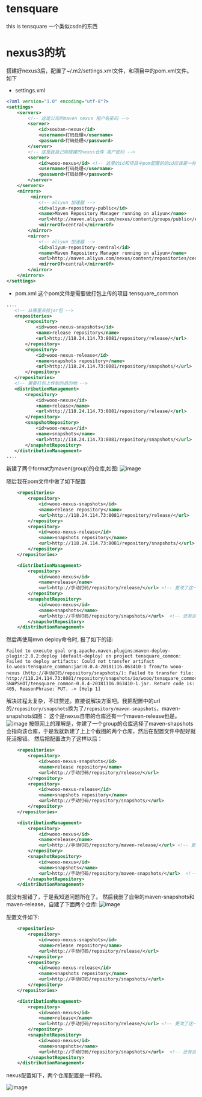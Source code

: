 # tensquare
this is tensquare 
一个类似csdn的东西

# nexus3的坑
搭建好nexus3后，配置了~/.m2/settings.xml文件，和项目中的pom.xml文件。如下

- settings.xml
```xml
<?xml version="1.0" encoding="utf-8"?>
<settings>
    <servers>
        <!-- 这是公司的maven nexus 用户名密码 -->
        <server>
            <id>souban-nexus</id>
            <username>打码处理</username>
            <password>打码处理</password>
        </server>
        <!-- 这是我自己刚搭建的nexus仓库 用户密码 -->
        <server>
            <id>wooo-nexus</id> <!-- 这里的id和项目中pom配置的的id应该是一样的 -->
            <username>打码处理</username>
            <password>打码处理</password>
        </server>
    </servers>
    <mirrors>
         <mirror>
            <!-- aliyun 加速器 -->
            <id>aliyun-repository-public</id>
            <name>Maven Repository Manager running on aliyun</name>
            <url>http://maven.aliyun.com/nexus/content/groups/public</url>
            <mirrorOf>central</mirrorOf>
        </mirror>
        <mirror>
            <!-- aliyun 加速器 -->
            <id>aliyun-repository-central</id>
            <name>Maven Repository Manager running on aliyun</name>
            <url>http://maven.aliyun.com/nexus/content/repositories/central</url>
            <mirrorOf>central</mirrorOf>
        </mirror>
    </mirrors>
</settings>

```
- pom.xml
 这个pom文件是需要做打包上传的项目 tensquare_common
 
 ````xml
 ....
    <!-- 从哪里去拉jar包 -->
    <repositories>
        <repository>
            <id>wooo-nexus-snapshots</id>
            <name>release repository</name>
            <url>http://118.24.114.73:8081/repository/release/</url>
        </repository>
        <repository>
            <id>wooo-nexus-release</id>
            <name>snapshots repository</name>
            <url>http://118.24.114.73:8081/repository/snapshots/</url>
        </repository>
    </repositories>
    <!-- 需要打包上传到的目的地 -->
    <distributionManagement>
        <repository>
            <id>wooo-nexus</id>
            <name>release</name>
            <url>http://118.24.114.73:8081/repository/release/</url>
        </repository>
        <snapshotRepository>
            <id>wooo-nexus</id>
            <name>snapshots</name>
            <url>http://118.24.114.73:8081/repository/snapshots/</url>
        </snapshotRepository>
    </distributionManagement>
 ....
````
新建了两个format为maven(group)的仓库,如图:
![image](https://note.youdao.com/yws/api/personal/file/WEBa721009169578d8599f4807644376742?method=download&amp;shareKey=bdd9ce9e0571a462c675624df64c43af)

随后我在pom文件中做了如下配置

````xml
    <repositories>
        <repository>
            <id>wooo-nexus-snapshots</id>
            <name>release repository</name>
            <url>http://118.24.114.73:8081/repository/release/</url>
        </repository>
        <repository>
            <id>wooo-nexus-release</id>
            <name>snapshots repository</name>
            <url>http://118.24.114.73:8081/repository/snapshots/</url>
        </repository>
    </repositories>

    <distributionManagement>
        <repository>
            <id>wooo-nexus</id>
            <name>release</name>
            <url>http://手动打码/repository/release/</url> <!-- 更改了这一行-->
        </repository>
        <snapshotRepository>
            <id>wooo-nexus</id>
            <name>snapshots</name>
            <url>http://手动打码/repository/snapshots/</url>  <!-- 还有这一行-->
        </snapshotRepository>
    </distributionManagement>
````
然后再使用mvn deploy命令时, 报了如下的错:
````
Failed to execute goal org.apache.maven.plugins:maven-deploy-plugin:2.8.2:deploy (default-deploy) on project tensquare_common: Failed to deploy artifacts: Could not transfer artifact io.wooo:tensquare_common:jar:0.0.4-20181116.063410-1 from/to wooo-nexus (http://手动打码/repository/snapshots/): Failed to transfer file: http://118.24.114.73:8081/repository/snapshots/io/wooo/tensquare_common/0.0.4-SNAPSHOT/tensquare_common-0.0.4-20181116.063410-1.jar. Return code is: 405, ReasonPhrase: PUT. -> [Help 1]
````
解决过程太复杂，不过赘述。直接说解决方案吧。我把配置中的url的```/repository/snapshots```换为了```/repository/maven-snapshots```，maven-snapshots如图： 这个是nexus自带的仓库还有一个maven-release也是。
![image](https://note.youdao.com/yws/api/personal/file/WEB76e82e4c2a9512d1f4ca203814a51eca?method=download&amp;shareKey=9bac48b2b766423b5872f0e973643cf8)
按照网上的理解是，你建了一个group的仓库选择了maven-shapshots会指向该仓库，于是我就新建了上上个截图的两个仓库，然后在配置文件中配好就死活报错。
然后把配置改为了这样以后：
```xml
    <repositories>
        <repository>
            <id>wooo-nexus-snapshots</id>
            <name>release repository</name>
            <url>http://手动打码/repository/release/</url>
        </repository>
        <repository>
            <id>wooo-nexus-release</id>
            <name>snapshots repository</name>
            <url>http://手动打码/repository/snapshots/</url>
        </repository>
    </repositories>

    <distributionManagement>
        <repository>
            <id>wooo-nexus</id>
            <name>release</name>
            <url>http://手动打码/repository/maven-release/</url> <!-- 更改了这一行-->
        </repository>
        <snapshotRepository>
            <id>wooo-nexus</id>
            <name>snapshots</name>
            <url>http://手动打码/repository/maven-snapshots/</url>  <!-- 还有这一行-->
        </snapshotRepository>
    </distributionManagement>
```
就没有报错了，于是我知道问题所在了。 然后我删了自带的maven-snapshots和maven-release，自建了下面两个仓库:
![image](https://note.youdao.com/yws/api/personal/file/WEB0e53b3e2756fa7232487ee013608902b?method=download&amp;shareKey=6ebccba948ae58930a57a1a87afde601)

配置文件如下:
```xml
    <repositories>
        <repository>
            <id>wooo-nexus-snapshots</id>
            <name>release repository</name>
            <url>http://手动打码/repository/release/</url>
        </repository>
        <repository>
            <id>wooo-nexus-release</id>
            <name>snapshots repository</name>
            <url>http://手动打码/repository/snapshots/</url>
        </repository>
    </repositories>

    <distributionManagement>
        <repository>
            <id>wooo-nexus</id>
            <name>release</name>
            <url>http://手动打码/repository/release/</url> <!-- 更改了这一行-->
        </repository>
        <snapshotRepository>
            <id>wooo-nexus</id>
            <name>snapshots</name>
            <url>http://手动打码/repository/snapshots/</url>  <!-- 还有这一行-->
        </snapshotRepository>
    </distributionManagement>
```
nexus配置如下，两个仓库配置是一样的。

![image](https://note.youdao.com/yws/api/personal/file/WEB1ed8804c0de4bbdea83a5479b38e0fff?method=download&shareKey=ac1b26a19fbc87664c249ab131727d5a)